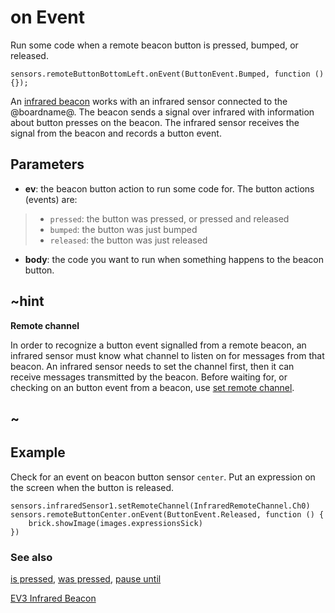 # on Event

Run some code when a remote beacon button is pressed, bumped, or released.

```sig
sensors.remoteButtonBottomLeft.onEvent(ButtonEvent.Bumped, function () {});
```

An [infrared beacon][lego beacon] works with an infrared sensor connected to the @boardname@. The beacon sends a signal over infrared with information about button presses on the beacon. The infrared sensor receives the signal from the beacon and records a button event.

## Parameters

* **ev**: the beacon button action to run some code for. The button actions (events) are:
> * ``pressed``: the button was pressed, or pressed and released
> * ``bumped``: the button was just bumped
> * ``released``: the button was just released
* **body**: the code you want to run when something happens to the beacon button.

## ~hint

**Remote channel**

In order to recognize a button event signalled from a remote beacon, an infrared sensor must know what channel to listen on for messages from that beacon. An infrared sensor needs to set the channel first, then it can receive messages transmitted by the beacon. Before waiting for, or checking on an button event from a beacon, use [set remote channel](/reference/sensors/beacon/set-remote-channel).

## ~

## Example

Check for an event on beacon button sensor ``center``. Put an expression on the screen when the button is released.

```blocks
sensors.infraredSensor1.setRemoteChannel(InfraredRemoteChannel.Ch0)
sensors.remoteButtonCenter.onEvent(ButtonEvent.Released, function () {
    brick.showImage(images.expressionsSick)
})
```

### See also

[is pressed](/reference/sensors/beacon/is-pressed),
[was pressed](/reference/sensors/beacon/was-pressed),
[pause until](/reference/sensors/beacon/pause-until)

[EV3 Infrared Beacon][lego beacon]

[lego beacon]: https://education.lego.com/en-us/products/ev3-infrared-beacon/45508